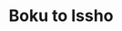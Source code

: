 --- 
title: "Boku to Issho"
publishdate: "2019-7-26T16:48:46+02:00"
src: "https://365manga.net/manga/boku-to-issho"
image: "https://data.365manga.net/images/thumbnails/6844-boku-to-issho.jpg"
description: "A story about 2 kids who go to Tokyo after their mother died and their father-in-law kicked them out of the house. In Tokyo they meet up with a fellow orphan named Shigeru Ito. Thus begins their cynical tale of laughter and depression"
---